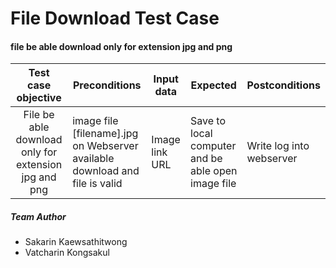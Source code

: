 # File Download Test Case

#### file be able download only for extension jpg and png


|                  Test case objective                 | Preconditions                                                                | Input data     | Expected                                           | Postconditions           |
|:----------------------------------------------------:|------------------------------------------------------------------------------|----------------|----------------------------------------------------|--------------------------|
| File be able download only for extension jpg and png | image file [filename].jpg on Webserver available download and file is valid  | Image link URL | Save to local computer and be able open image file | Write log into webserver |

##### Team Author
* Sakarin Kaewsathitwong
* Vatcharin Kongsakul
